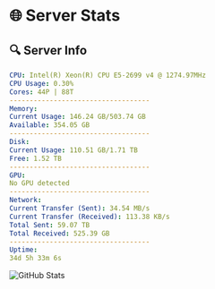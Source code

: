 # 🌐 Server Stats
## 🔍 Server Info
```yaml
CPU: Intel(R) Xeon(R) CPU E5-2699 v4 @ 1274.97MHz
CPU Usage: 0.30%
Cores: 44P | 88T
-----------------------------------
Memory:
Current Usage: 146.24 GB/503.74 GB
Available: 354.05 GB
-----------------------------------
Disk:
Current Usage: 110.51 GB/1.71 TB
Free: 1.52 TB
-----------------------------------
GPU:
No GPU detected
-----------------------------------
Network:
Current Transfer (Sent): 34.54 MB/s
Current Transfer (Received): 113.38 KB/s
Total Sent: 59.07 TB
Total Received: 525.39 GB
-----------------------------------
Uptime:
34d 5h 33m 6s
```
![GitHub Stats](https://img.shields.io/badge/Updated-2025-04-11_02:55:55-blue)